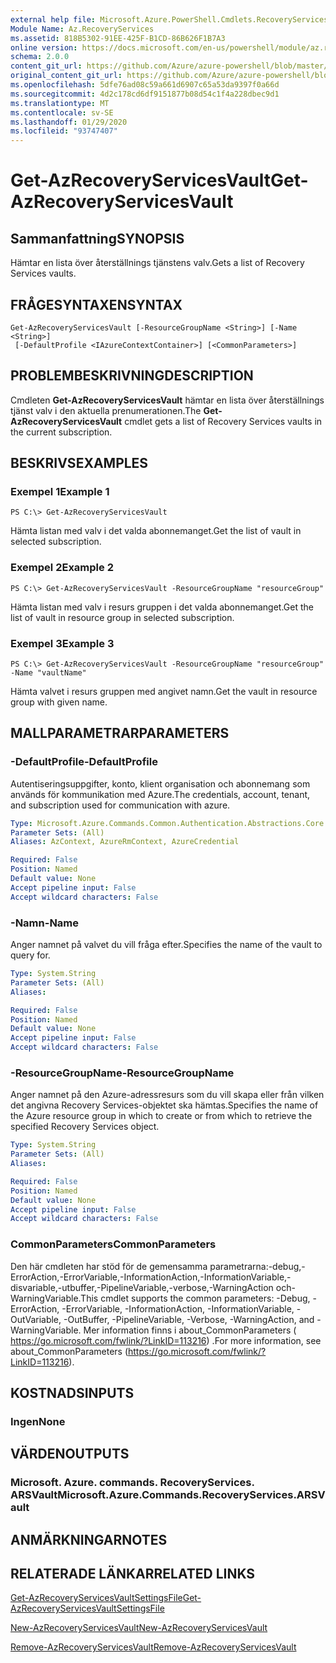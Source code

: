 ```yaml
---
external help file: Microsoft.Azure.PowerShell.Cmdlets.RecoveryServices.dll-Help.xml
Module Name: Az.RecoveryServices
ms.assetid: 818B5302-91EE-425F-B1CD-86B626F1B7A3
online version: https://docs.microsoft.com/en-us/powershell/module/az.recoveryservices/get-azrecoveryservicesvault
schema: 2.0.0
content_git_url: https://github.com/Azure/azure-powershell/blob/master/src/RecoveryServices/RecoveryServices/help/Get-AzRecoveryServicesVault.md
original_content_git_url: https://github.com/Azure/azure-powershell/blob/master/src/RecoveryServices/RecoveryServices/help/Get-AzRecoveryServicesVault.md
ms.openlocfilehash: 5dfe76ad08c59a661d6907c65a53da9397f0a66d
ms.sourcegitcommit: 4d2c178cd6df9151877b08d54c1f4a228dbec9d1
ms.translationtype: MT
ms.contentlocale: sv-SE
ms.lasthandoff: 01/29/2020
ms.locfileid: "93747407"
---
```

# <span data-ttu-id="9f7e3-101">Get-AzRecoveryServicesVault</span><span class="sxs-lookup"><span data-stu-id="9f7e3-101">Get-AzRecoveryServicesVault</span></span>

## <span data-ttu-id="9f7e3-102">Sammanfattning</span><span class="sxs-lookup"><span data-stu-id="9f7e3-102">SYNOPSIS</span></span>
<span data-ttu-id="9f7e3-103">Hämtar en lista över återställnings tjänstens valv.</span><span class="sxs-lookup"><span data-stu-id="9f7e3-103">Gets a list of Recovery Services vaults.</span></span>

## <span data-ttu-id="9f7e3-104">FRÅGESYNTAXEN</span><span class="sxs-lookup"><span data-stu-id="9f7e3-104">SYNTAX</span></span>

```
Get-AzRecoveryServicesVault [-ResourceGroupName <String>] [-Name <String>]
 [-DefaultProfile <IAzureContextContainer>] [<CommonParameters>]
```

## <span data-ttu-id="9f7e3-105">PROBLEMBESKRIVNING</span><span class="sxs-lookup"><span data-stu-id="9f7e3-105">DESCRIPTION</span></span>
<span data-ttu-id="9f7e3-106">Cmdleten **Get-AzRecoveryServicesVault** hämtar en lista över återställnings tjänst valv i den aktuella prenumerationen.</span><span class="sxs-lookup"><span data-stu-id="9f7e3-106">The **Get-AzRecoveryServicesVault** cmdlet gets a list of Recovery Services vaults in the current subscription.</span></span>

## <span data-ttu-id="9f7e3-107">BESKRIVS</span><span class="sxs-lookup"><span data-stu-id="9f7e3-107">EXAMPLES</span></span>

### <span data-ttu-id="9f7e3-108">Exempel 1</span><span class="sxs-lookup"><span data-stu-id="9f7e3-108">Example 1</span></span>
```
PS C:\> Get-AzRecoveryServicesVault
```

<span data-ttu-id="9f7e3-109">Hämta listan med valv i det valda abonnemanget.</span><span class="sxs-lookup"><span data-stu-id="9f7e3-109">Get the list of vault in selected subscription.</span></span>

### <span data-ttu-id="9f7e3-110">Exempel 2</span><span class="sxs-lookup"><span data-stu-id="9f7e3-110">Example 2</span></span>
```
PS C:\> Get-AzRecoveryServicesVault -ResourceGroupName "resourceGroup"
```

<span data-ttu-id="9f7e3-111">Hämta listan med valv i resurs gruppen i det valda abonnemanget.</span><span class="sxs-lookup"><span data-stu-id="9f7e3-111">Get the list of vault in resource group in selected subscription.</span></span>

### <span data-ttu-id="9f7e3-112">Exempel 3</span><span class="sxs-lookup"><span data-stu-id="9f7e3-112">Example 3</span></span>
```
PS C:\> Get-AzRecoveryServicesVault -ResourceGroupName "resourceGroup" -Name "vaultName"
```

<span data-ttu-id="9f7e3-113">Hämta valvet i resurs gruppen med angivet namn.</span><span class="sxs-lookup"><span data-stu-id="9f7e3-113">Get the vault in resource group with given name.</span></span>

## <span data-ttu-id="9f7e3-114">MALLPARAMETRAR</span><span class="sxs-lookup"><span data-stu-id="9f7e3-114">PARAMETERS</span></span>

### <span data-ttu-id="9f7e3-115">-DefaultProfile</span><span class="sxs-lookup"><span data-stu-id="9f7e3-115">-DefaultProfile</span></span>
<span data-ttu-id="9f7e3-116">Autentiseringsuppgifter, konto, klient organisation och abonnemang som används för kommunikation med Azure.</span><span class="sxs-lookup"><span data-stu-id="9f7e3-116">The credentials, account, tenant, and subscription used for communication with azure.</span></span>

```yaml
Type: Microsoft.Azure.Commands.Common.Authentication.Abstractions.Core.IAzureContextContainer
Parameter Sets: (All)
Aliases: AzContext, AzureRmContext, AzureCredential

Required: False
Position: Named
Default value: None
Accept pipeline input: False
Accept wildcard characters: False
```

### <span data-ttu-id="9f7e3-117">-Namn</span><span class="sxs-lookup"><span data-stu-id="9f7e3-117">-Name</span></span>
<span data-ttu-id="9f7e3-118">Anger namnet på valvet du vill fråga efter.</span><span class="sxs-lookup"><span data-stu-id="9f7e3-118">Specifies the name of the vault to query for.</span></span>

```yaml
Type: System.String
Parameter Sets: (All)
Aliases:

Required: False
Position: Named
Default value: None
Accept pipeline input: False
Accept wildcard characters: False
```

### <span data-ttu-id="9f7e3-119">-ResourceGroupName</span><span class="sxs-lookup"><span data-stu-id="9f7e3-119">-ResourceGroupName</span></span>
<span data-ttu-id="9f7e3-120">Anger namnet på den Azure-adressresurs som du vill skapa eller från vilken det angivna Recovery Services-objektet ska hämtas.</span><span class="sxs-lookup"><span data-stu-id="9f7e3-120">Specifies the name of the Azure resource group in which to create or from which to retrieve the specified Recovery Services object.</span></span>

```yaml
Type: System.String
Parameter Sets: (All)
Aliases:

Required: False
Position: Named
Default value: None
Accept pipeline input: False
Accept wildcard characters: False
```

### <span data-ttu-id="9f7e3-121">CommonParameters</span><span class="sxs-lookup"><span data-stu-id="9f7e3-121">CommonParameters</span></span>
<span data-ttu-id="9f7e3-122">Den här cmdleten har stöd för de gemensamma parametrarna:-debug,-ErrorAction,-ErrorVariable,-InformationAction,-InformationVariable,-disvariable,-utbuffer,-PipelineVariable,-verbose,-WarningAction och-WarningVariable.</span><span class="sxs-lookup"><span data-stu-id="9f7e3-122">This cmdlet supports the common parameters: -Debug, -ErrorAction, -ErrorVariable, -InformationAction, -InformationVariable, -OutVariable, -OutBuffer, -PipelineVariable, -Verbose, -WarningAction, and -WarningVariable.</span></span> <span data-ttu-id="9f7e3-123">Mer information finns i about_CommonParameters ( https://go.microsoft.com/fwlink/?LinkID=113216) .</span><span class="sxs-lookup"><span data-stu-id="9f7e3-123">For more information, see about_CommonParameters (https://go.microsoft.com/fwlink/?LinkID=113216).</span></span>

## <span data-ttu-id="9f7e3-124">KOSTNADS</span><span class="sxs-lookup"><span data-stu-id="9f7e3-124">INPUTS</span></span>

### <span data-ttu-id="9f7e3-125">Ingen</span><span class="sxs-lookup"><span data-stu-id="9f7e3-125">None</span></span>

## <span data-ttu-id="9f7e3-126">VÄRDEN</span><span class="sxs-lookup"><span data-stu-id="9f7e3-126">OUTPUTS</span></span>

### <span data-ttu-id="9f7e3-127">Microsoft. Azure. commands. RecoveryServices. ARSVault</span><span class="sxs-lookup"><span data-stu-id="9f7e3-127">Microsoft.Azure.Commands.RecoveryServices.ARSVault</span></span>

## <span data-ttu-id="9f7e3-128">ANMÄRKNINGAR</span><span class="sxs-lookup"><span data-stu-id="9f7e3-128">NOTES</span></span>

## <span data-ttu-id="9f7e3-129">RELATERADE LÄNKAR</span><span class="sxs-lookup"><span data-stu-id="9f7e3-129">RELATED LINKS</span></span>

[<span data-ttu-id="9f7e3-130">Get-AzRecoveryServicesVaultSettingsFile</span><span class="sxs-lookup"><span data-stu-id="9f7e3-130">Get-AzRecoveryServicesVaultSettingsFile</span></span>](./Get-AzRecoveryServicesVaultSettingsFile.md)

[<span data-ttu-id="9f7e3-131">New-AzRecoveryServicesVault</span><span class="sxs-lookup"><span data-stu-id="9f7e3-131">New-AzRecoveryServicesVault</span></span>](./New-AzRecoveryServicesVault.md)

[<span data-ttu-id="9f7e3-132">Remove-AzRecoveryServicesVault</span><span class="sxs-lookup"><span data-stu-id="9f7e3-132">Remove-AzRecoveryServicesVault</span></span>](./Remove-AzRecoveryServicesVault.md)


